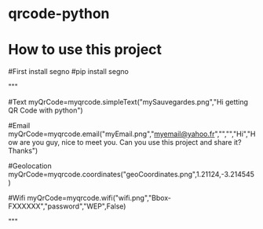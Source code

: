 # qrcode-python
# How to use this project

#First install segno
#pip install segno

"""

#Text
myQrCode=myqrcode.simpleText("mySauvegardes.png","Hi getting QR Code with python")

#Email
myQrCode=myqrcode.email("myEmail.png","myemail@yahoo.fr","","","Hi","How are you guy, nice to meet you. Can you use this project and share it? Thanks")

#Geolocation
myQrCode=myqrcode.coordinates("geoCoordinates.png",1.21124,-3.214545)

#Wifi
myQrCode=myqrcode.wifi("wifi.png","Bbox-FXXXXXX","password","WEP",False)

"""